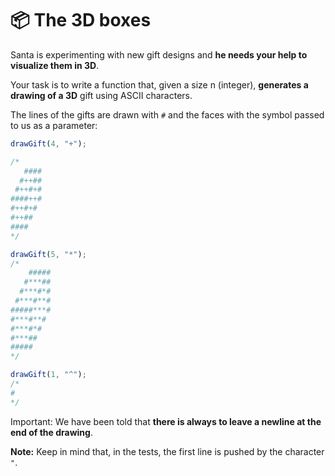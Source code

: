 # 📦 The 3D boxes

Santa is experimenting with new gift designs and **he needs your help to visualize them in 3D**.

Your task is to write a function that, given a size n (integer), **generates a drawing of a 3D** gift using ASCII characters.

The lines of the gifts are drawn with `#` and the faces with the symbol passed to us as a parameter:

```js
drawGift(4, "+");

/*
   ####
  #++##
 #++#+#
####++#
#++#+#
#++##
####
*/

drawGift(5, "*");
/*
    #####
   #***##
  #***#*#
 #***#**#
#####***#
#***#**#
#***#*#
#***##
#####
*/

drawGift(1, "^");
/*
#
*/
```

Important: We have been told that **there is always to leave a newline at the end of the drawing**.

**Note:** Keep in mind that, in the tests, the first line is pushed by the character `"`.
